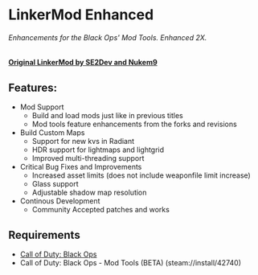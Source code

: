 # LinkerMod Enhanced
###### Enhancements for the Black Ops' Mod Tools. Enhanced 2X.
#### [Original LinkerMod by SE2Dev and Nukem9](https://github.com/Nukem9/LinkerMod)

## Features:
- Mod Support
    - Build and load mods just like in previous titles
    - Mod tools feature enhancements from the forks and revisions
-  Build Custom Maps
    - Support for new kvs in Radiant
    - HDR support for lightmaps and lightgrid
    - Improved multi-threading support
- Critical Bug Fixes and Improvements
    - Increased asset limits (does not include weaponfile limit increase)
    - Glass support
    - Adjustable shadow map resolution
 - Continous Development
    - Community Accepted patches and works

## Requirements
- [Call of Duty: Black Ops](http://store.steampowered.com/app/42700/)
- Call of Duty: Black Ops - Mod Tools (BETA) (steam://install/42740)
